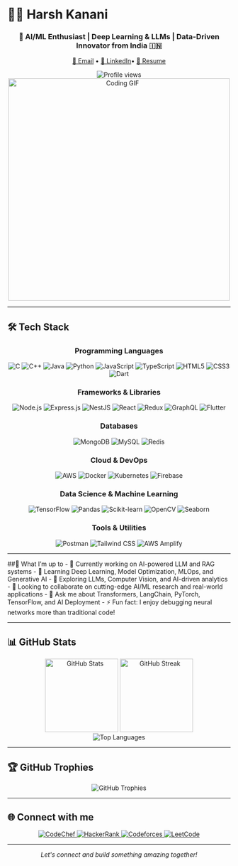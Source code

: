 # 👨‍💻 Harsh Kanani

<div align="center">
  <h3>🚀 AI/ML Enthusiast | Deep Learning & LLMs | Data-Driven Innovator from India 🇮🇳</h3>
  
  [📧 Email](mailto:harshkanani80@gmail.com) • 
  [💼 LinkedIn](https://www.linkedin.com/in/harsh-kanani-925941250/)• 
  [📄 Resume](https://drive.google.com/file/d/1jt7JIUrJ9k3ap_aqg6dm1evRoKAjqJy-/view?usp=sharing)

  <img src="https://komarev.com/ghpvc/?username=HarshXAI&label=Profile%20views&color=0e75b6&style=flat" alt="Profile views" />
</div>

<div align="center">
  <img src="https://user-images.githubusercontent.com/74038190/235224431-e8c8c12e-6826-47f1-89fb-2ddad83b3abf.gif" alt="Coding GIF" width="500">
</div>

---

## 🛠️ Tech Stack

<div align="center">

  <!-- Programming Languages -->
  <h3>Programming Languages</h3>
  
  ![C](https://img.shields.io/badge/-C-A8B9CC?style=for-the-badge&logo=c&logoColor=white)
  ![C++](https://img.shields.io/badge/-C++-00599C?style=for-the-badge&logo=cplusplus&logoColor=white)
  ![Java](https://img.shields.io/badge/-Java-007396?style=for-the-badge&logo=java&logoColor=white)
  ![Python](https://img.shields.io/badge/-Python-3776AB?style=for-the-badge&logo=python&logoColor=white)
  ![JavaScript](https://img.shields.io/badge/-JavaScript-F7DF1E?style=for-the-badge&logo=javascript&logoColor=black)
  ![TypeScript](https://img.shields.io/badge/-TypeScript-3178C6?style=for-the-badge&logo=typescript&logoColor=white)
  ![HTML5](https://img.shields.io/badge/-HTML5-E34F26?style=for-the-badge&logo=html5&logoColor=white)
  ![CSS3](https://img.shields.io/badge/-CSS3-1572B6?style=for-the-badge&logo=css3&logoColor=white)
  ![Dart](https://img.shields.io/badge/-Dart-0175C2?style=for-the-badge&logo=dart&logoColor=white)

  <!-- Frameworks & Libraries -->
  <h3>Frameworks & Libraries</h3>
  
  ![Node.js](https://img.shields.io/badge/-Node.js-339933?style=for-the-badge&logo=node.js&logoColor=white)
  ![Express.js](https://img.shields.io/badge/-Express.js-000000?style=for-the-badge&logo=express&logoColor=white)
  ![NestJS](https://img.shields.io/badge/-NestJS-E0234E?style=for-the-badge&logo=nestjs&logoColor=white)
  ![React](https://img.shields.io/badge/-React-61DAFB?style=for-the-badge&logo=react&logoColor=black)
  ![Redux](https://img.shields.io/badge/-Redux-764ABC?style=for-the-badge&logo=redux&logoColor=white)
  ![GraphQL](https://img.shields.io/badge/-GraphQL-E10098?style=for-the-badge&logo=graphql&logoColor=white)
  ![Flutter](https://img.shields.io/badge/-Flutter-02569B?style=for-the-badge&logo=flutter&logoColor=white)

  <!-- Databases -->
  <h3>Databases</h3>
  
  ![MongoDB](https://img.shields.io/badge/-MongoDB-47A248?style=for-the-badge&logo=mongodb&logoColor=white)
  ![MySQL](https://img.shields.io/badge/-MySQL-4479A1?style=for-the-badge&logo=mysql&logoColor=white)
  ![Redis](https://img.shields.io/badge/-Redis-DC382D?style=for-the-badge&logo=redis&logoColor=white)

  <!-- Cloud & DevOps -->
  <h3>Cloud & DevOps</h3>
  
  ![AWS](https://img.shields.io/badge/-AWS-232F3E?style=for-the-badge&logo=amazon-aws&logoColor=white)
  ![Docker](https://img.shields.io/badge/-Docker-2496ED?style=for-the-badge&logo=docker&logoColor=white)
  ![Kubernetes](https://img.shields.io/badge/-Kubernetes-326CE5?style=for-the-badge&logo=kubernetes&logoColor=white)
  ![Firebase](https://img.shields.io/badge/-Firebase-FFCA28?style=for-the-badge&logo=firebase&logoColor=black)

  <!-- Data Science & Machine Learning -->
  <h3>Data Science & Machine Learning</h3>
  
  ![TensorFlow](https://img.shields.io/badge/-TensorFlow-FF6F00?style=for-the-badge&logo=tensorflow&logoColor=white)
  ![Pandas](https://img.shields.io/badge/-Pandas-150458?style=for-the-badge&logo=pandas&logoColor=white)
  ![Scikit-learn](https://img.shields.io/badge/-Scikit--learn-F7931E?style=for-the-badge&logo=scikit-learn&logoColor=white)
  ![OpenCV](https://img.shields.io/badge/-OpenCV-5C3EE8?style=for-the-badge&logo=opencv&logoColor=white)
  ![Seaborn](https://img.shields.io/badge/-Seaborn-8FB9A8?style=for-the-badge&logo=seaborn&logoColor=white)

  <!-- Tools & Utilities -->
  <h3>Tools & Utilities</h3>
  
  ![Postman](https://img.shields.io/badge/-Postman-FF6C37?style=for-the-badge&logo=postman&logoColor=white)
  ![Tailwind CSS](https://img.shields.io/badge/-Tailwind_CSS-38B2AC?style=for-the-badge&logo=tailwind-css&logoColor=white)
  ![AWS Amplify](https://img.shields.io/badge/-AWS_Amplify-FF9900?style=for-the-badge&logo=aws-amplify&logoColor=white)

</div>


---


##🚀 What I’m up to
	-	🔭 Currently working on AI-powered LLM and RAG systems
	-	🌱 Learning Deep Learning, Model Optimization, MLOps, and Generative AI
	-	🤖 Exploring LLMs, Computer Vision, and AI-driven analytics
	-	👯 Looking to collaborate on cutting-edge AI/ML research and real-world applications
	-	💬 Ask me about Transformers, LangChain, PyTorch, TensorFlow, and AI Deployment
	-	⚡ Fun fact: I enjoy debugging neural networks more than traditional code!

---

## 📊 GitHub Stats

<div align="center">
  <img src="https://github-readme-stats.vercel.app/api?username=HarshXAI&show_icons=true&theme=radical" alt="GitHub Stats" height="165">
  <img src="https://github-readme-streak-stats.herokuapp.com/?username=HarshXAI&theme=radical" alt="GitHub Streak" height="165">
</div>

<div align="center">
  <img src="https://github-readme-stats.vercel.app/api/top-langs/?username=HarshXAI&layout=compact&theme=radical" alt="Top Languages">
</div>

---

## 🏆 GitHub Trophies

<div align="center">
  <img src="https://github-profile-trophy.vercel.app/?username=HarshXAI&theme=darkhub&no-frame=true&margin-w=15" alt="GitHub Trophies">
</div>

---

## 🌐 Connect with me

<div align="center">
  <a href="https://www.codechef.com/users/harshkanani80" target="_blank">
    <img src="https://img.shields.io/badge/-CodeChef-5B4638?style=for-the-badge&logo=codechef&logoColor=white" alt="CodeChef" />
  </a>
  <a href="https://www.hackerrank.com/@harshkanani80" target="_blank">
    <img src="https://img.shields.io/badge/-HackerRank-2EC866?style=for-the-badge&logo=hackerrank&logoColor=white" alt="HackerRank" />
  </a>
  <a href="https://codeforces.com/profile/lostinloopsx" target="_blank">
    <img src="https://img.shields.io/badge/-Codeforces-1F8ACB?style=for-the-badge&logo=codeforces&logoColor=white" alt="Codeforces" />
  </a>
  <a href="https://www.leetcode.com/harshkanani80" target="_blank">
    <img src="https://img.shields.io/badge/-LeetCode-FFA116?style=for-the-badge&logo=leetcode&logoColor=black" alt="LeetCode" />
  </a>
</div>

---

<div align="center">
  <i>Let's connect and build something amazing together!</i>
</div>

